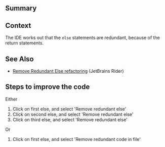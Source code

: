 
## Summary

## Context

The IDE works out that the `else` statements are redundant,
because of the return statements.

## See Also

* [Remove Redundant Else refactoring](https://www.jetbrains.com/help/rider/RedundantIfElseBlock.html) (JetBrains Rider)

## Steps to improve the code

Either

1. Click on first else, and select 'Remove redundant else'
2. Click on second else, and select 'Remove redundant else'
3. Click on third else, and select 'Remove redundant else'

Or

1. Click on first else, and select 'Remove redundant code in file'
